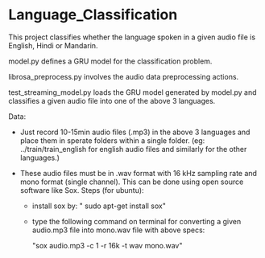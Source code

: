 # Language_Classification
This project classifies whether the language spoken in a given audio file is English, Hindi or Mandarin.

model.py defines a GRU model for the classification problem. 

librosa_preprocess.py involves the audio data preprocessing actions.

test_streaming_model.py loads the GRU model generated by model.py and classifies a given audio file into one of the
above 3 languages.

Data:

- Just record 10-15min audio files (.mp3) in the above 3 languages and place them in sperate folders within a single folder. (eg: ../train/train_english  for english audio files and similarly for the other languages.)

- These audio files must be in .wav format with 16 kHz sampling rate and mono format (single channel). This can be done using open source software like Sox. Steps (for ubuntu):
    - install sox by: " sudo apt-get install sox"
    - type the following command on terminal for converting a given audio.mp3 file into mono.wav file with above specs:   
    
      "sox audio.mp3 -c 1 -r 16k -t wav mono.wav"
